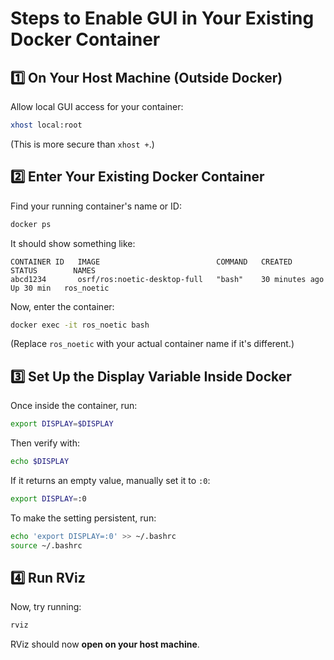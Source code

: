 # Steps to Enable GUI in Your Existing Docker Container

## 1️⃣ On Your Host Machine (Outside Docker)

Allow local GUI access for your container:

```bash
xhost local:root
```

(This is more secure than `xhost +`.)

## 2️⃣ Enter Your Existing Docker Container

Find your running container's name or ID:

```bash
docker ps
```

It should show something like:

```
CONTAINER ID   IMAGE                          COMMAND   CREATED         STATUS        NAMES
abcd1234       osrf/ros:noetic-desktop-full   "bash"    30 minutes ago   Up 30 min   ros_noetic
```

Now, enter the container:

```bash
docker exec -it ros_noetic bash
```

(Replace `ros_noetic` with your actual container name if it's different.)

## 3️⃣ Set Up the Display Variable Inside Docker

Once inside the container, run:

```bash
export DISPLAY=$DISPLAY
```

Then verify with:

```bash
echo $DISPLAY
```

If it returns an empty value, manually set it to `:0`:

```bash
export DISPLAY=:0
```

To make the setting persistent, run:

```bash
echo 'export DISPLAY=:0' >> ~/.bashrc
source ~/.bashrc
```

## 4️⃣ Run RViz

Now, try running:

```bash
rviz
```

RViz should now **open on your host machine**.
